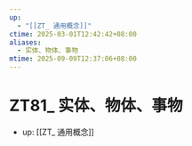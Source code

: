 ```yaml
---
up:
  - "[[ZT_ 通用概念]]"
ctime: 2025-03-01T12:42:42+08:00
aliases:
  - 实体、物体、事物
mtime: 2025-09-09T12:37:06+08:00
---
```


# ZT81_ 实体、物体、事物

- up: [[ZT_ 通用概念]]
